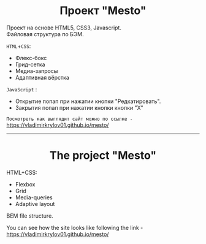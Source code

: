 <h1 align="center">Проект "Mesto"</h1>

Проект на основе HTML5, CSS3, Javascript.  
Файловая структура по БЭМ.

`HTML`+`CSS`:
* Флекс-бокс
* Грид-сетка
* Медиа-запросы
* Адаптивная вёрстка


`JavaScript` : 
* Открытие попап при нажатии кнопки "Редкатировать". 
* Закрытия попап при нажатии кнопки кнопки "X"

`Посмотреть как выглядит сайт можно по ссылке -` https://vladimirkrylov01.github.io/mesto/  

-----------------------------------------------------------------
<h1 align="center">The project "Mesto"</h1>


HTML+CSS:
* Flexbox
* Grid
* Media-queries
* Adaptive layout

BEM file structure.


You can see how the site looks like following the link - https://vladimirkrylov01.github.io/mesto/

